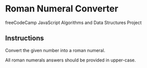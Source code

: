 # Roman Numeral Converter

freeCodeCamp JavaScript Algorithms and Data Structures Project

## Instructions

Convert the given number into a roman numeral.

All roman numerals answers should be provided in upper-case.